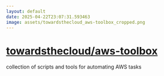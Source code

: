 ```yaml
---
layout: default
date: 2025-04-22T23:07:31.593463
image: assets/towardsthecloud_aws-toolbox_cropped.png
---
```


# [towardsthecloud/aws-toolbox](https://github.com/towardsthecloud/aws-toolbox)

collection of scripts and tools for automating AWS tasks
